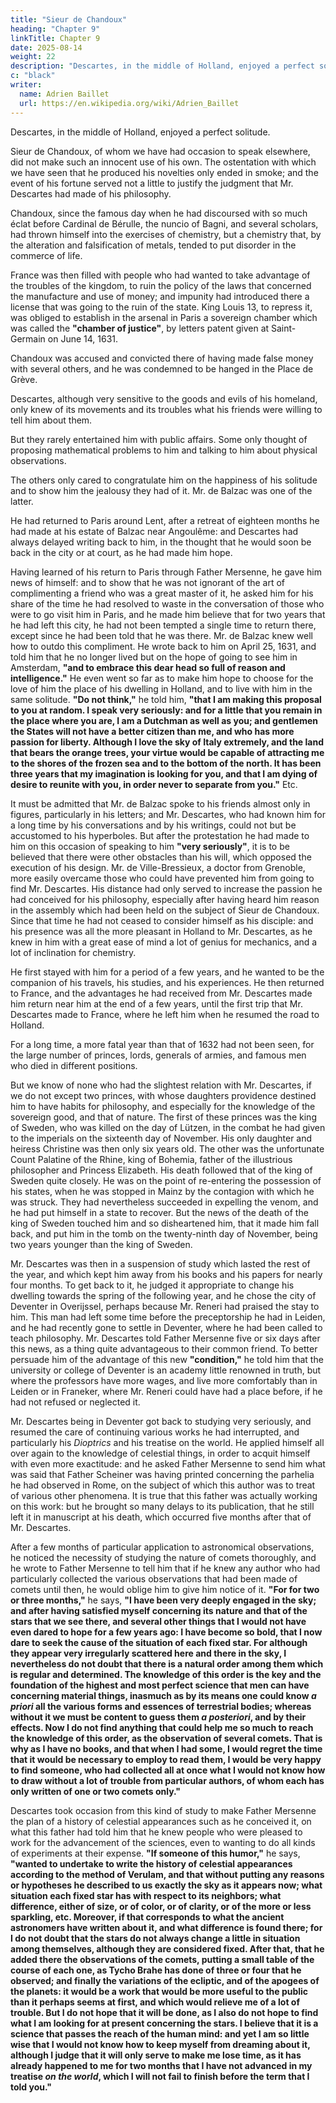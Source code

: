 ```yaml
---
title: "Sieur de Chandoux"
heading: "Chapter 9"
linkTitle: Chapter 9
date: 2025-08-14
weight: 22
description: "Descartes, in the middle of Holland, enjoyed a perfect solitude"
c: "black"
writer:
  name: Adrien Baillet
  url: https://en.wikipedia.org/wiki/Adrien_Baillet
---
```



Descartes, in the middle of Holland, enjoyed a perfect solitude.

<!-- and since he had, despite the promises he had made to his friends before leaving France, given up the resolution to ever have anything printed and to acquire a reputation, there no longer appeared to be anything capable of disturbing the tranquility of mind with which he cultivated his new philosophy. -->

Sieur de Chandoux, of whom we have had occasion to speak elsewhere, did not make such an innocent use of his own. The ostentation with which we have seen that he produced his novelties only ended in smoke; and the event of his fortune served not a little to justify the judgment that Mr. Descartes had made of his philosophy. 

Chandoux, since the famous day when he had discoursed with so much éclat before Cardinal de Bérulle, the nuncio of Bagni, and several scholars, had thrown himself into the exercises of chemistry, but a chemistry that, by the alteration and falsification of metals, tended to put disorder in the commerce of life. 

France was then filled with people who had wanted to take advantage of the troubles of the kingdom, to ruin the policy of the laws that concerned the manufacture and use of money; and impunity had introduced there a license that was going to the ruin of the state. King Louis 13, to repress it, was obliged to establish in the arsenal in Paris a sovereign chamber which was called the **"chamber of justice"**, by letters patent given at Saint-Germain on June 14, 1631.

Chandoux was accused and convicted there of having made false money with several others, and he was condemned to be hanged in the Place de Grève.

Descartes, although very sensitive to the goods and evils of his homeland, only knew of its movements and its troubles what his friends were willing to tell him about them. 

But they rarely entertained him with public affairs. Some only thought of proposing mathematical problems to him and talking to him about physical observations. 

The others only cared to congratulate him on the happiness of his solitude and to show him the jealousy they had of it. Mr. de Balzac was one of the latter. 

He had returned to Paris around Lent, after a retreat of eighteen months he had made at his estate of Balzac near Angoulême: and Descartes had always delayed writing back to him, in the thought that he would soon be back in the city or at court, as he had made him hope. 

Having learned of his return to Paris through Father Mersenne, he gave him news of himself: and to show that he was not ignorant of the art of complimenting a friend who was a great master of it, he asked him for his share of the time he had resolved to waste in the conversation of those who were to go visit him in Paris, and he made him believe that for two years that he had left this city, he had not been tempted a single time to return there, except since he had been told that he was there. Mr. de Balzac knew well how to outdo this compliment. He wrote back to him on April 25, 1631, and told him that he no longer lived but on the hope of going to see him in Amsterdam, **"and to embrace this dear head so full of reason and intelligence."** He even went so far as to make him hope to choose for the love of him the place of his dwelling in Holland, and to live with him in the same solitude. **"Do not think,"** he told him, **"that I am making this proposal to you at random. I speak very seriously: and for a little that you remain in the place where you are, I am a Dutchman as well as you; and gentlemen the States will not have a better citizen than me, and who has more passion for liberty. Although I love the sky of Italy extremely, and the land that bears the orange trees, your virtue would be capable of attracting me to the shores of the frozen sea and to the bottom of the north. It has been three years that my imagination is looking for you, and that I am dying of desire to reunite with you, in order never to separate from you."** Etc.

It must be admitted that Mr. de Balzac spoke to his friends almost only in figures, particularly in his letters; and Mr. Descartes, who had known him for a long time by his conversations and by his writings, could not but be accustomed to his hyperboles. But after the protestation he had made to him on this occasion of speaking to him **"very seriously"**, it is to be believed that there were other obstacles than his will, which opposed the execution of his design. Mr. de Ville-Bressieux, a doctor from Grenoble, more easily overcame those who could have prevented him from going to find Mr. Descartes. His distance had only served to increase the passion he had conceived for his philosophy, especially after having heard him reason in the assembly which had been held on the subject of Sieur de Chandoux. Since that time he had not ceased to consider himself as his disciple: and his presence was all the more pleasant in Holland to Mr. Descartes, as he knew in him with a great ease of mind a lot of genius for mechanics, and a lot of inclination for chemistry.

He first stayed with him for a period of a few years, and he wanted to be the companion of his travels, his studies, and his experiences. He then returned to France, and the advantages he had received from Mr. Descartes made him return near him at the end of a few years, until the first trip that Mr. Descartes made to France, where he left him when he resumed the road to Holland.

For a long time, a more fatal year than that of 1632 had not been seen, for the large number of princes, lords, generals of armies, and famous men who died in different positions.

But we know of none who had the slightest relation with Mr. Descartes, if we do not except two princes, with whose daughters providence destined him to have habits for philosophy, and especially for the knowledge of the sovereign good, and that of nature. The first of these princes was the king of Sweden, who was killed on the day of Lützen, in the combat he had given to the imperials on the sixteenth day of November. His only daughter and heiress Christine was then only six years old. The other was the unfortunate Count Palatine of the Rhine, king of Bohemia, father of the illustrious philosopher and Princess Elizabeth. His death followed that of the king of Sweden quite closely. He was on the point of re-entering the possession of his states, when he was stopped in Mainz by the contagion with which he was struck. They had nevertheless succeeded in expelling the venom, and he had put himself in a state to recover. But the news of the death of the king of Sweden touched him and so disheartened him, that it made him fall back, and put him in the tomb on the twenty-ninth day of November, being two years younger than the king of Sweden.

Mr. Descartes was then in a suspension of study which lasted the rest of the year, and which kept him away from his books and his papers for nearly four months. To get back to it, he judged it appropriate to change his dwelling towards the spring of the following year, and he chose the city of Deventer in Overijssel, perhaps because Mr. Reneri had praised the stay to him. This man had left some time before the preceptorship he had in Leiden, and he had recently gone to settle in Deventer, where he had been called to teach philosophy. Mr. Descartes told Father Mersenne five or six days after this news, as a thing quite advantageous to their common friend. To better persuade him of the advantage of this new **"condition,"** he told him that the university or college of Deventer is an academy little renowned in truth, but where the professors have more wages, and live more comfortably than in Leiden or in Franeker, where Mr. Reneri could have had a place before, if he had not refused or neglected it.

Mr. Descartes being in Deventer got back to studying very seriously, and resumed the care of continuing various works he had interrupted, and particularly his *Dioptrics* and his treatise on the world. He applied himself all over again to the knowledge of celestial things, in order to acquit himself with even more exactitude: and he asked Father Mersenne to send him what was said that Father Scheiner was having printed concerning the parhelia he had observed in Rome, on the subject of which this author was to treat of various other phenomena. It is true that this father was actually working on this work: but he brought so many delays to its publication, that he still left it in manuscript at his death, which occurred five months after that of Mr. Descartes.

After a few months of particular application to astronomical observations, he noticed the necessity of studying the nature of comets thoroughly, and he wrote to Father Mersenne to tell him that if he knew any author who had particularly collected the various observations that had been made of comets until then, he would oblige him to give him notice of it. **"For for two or three months,"** he says, **"I have been very deeply engaged in the sky; and after having satisfied myself concerning its nature and that of the stars that we see there, and several other things that I would not have even dared to hope for a few years ago: I have become so bold, that I now dare to seek the cause of the situation of each fixed star. For although they appear very irregularly scattered here and there in the sky, I nevertheless do not doubt that there is a natural order among them which is regular and determined. The knowledge of this order is the key and the foundation of the highest and most perfect science that men can have concerning material things, inasmuch as by its means one could know *a priori* all the various forms and essences of terrestrial bodies; whereas without it we must be content to guess them *a posteriori*, and by their effects. Now I do not find anything that could help me so much to reach the knowledge of this order, as the observation of several comets. That is why as I have no books, and that when I had some, I would regret the time that it would be necessary to employ to read them, I would be very happy to find someone, who had collected all at once what I would not know how to draw without a lot of trouble from particular authors, of whom each has only written of one or two comets only."**

Descartes took occasion from this kind of study to make Father Mersenne the plan of a history of celestial appearances such as he conceived it, on what this father had told him that he knew people who were pleased to work for the advancement of the sciences, even to wanting to do all kinds of experiments at their expense. **"If someone of this humor,"** he says, **"wanted to undertake to write the history of celestial appearances according to the method of Verulam, and that without putting any reasons or hypotheses he described to us exactly the sky as it appears now; what situation each fixed star has with respect to its neighbors; what difference, either of size, or of color, or of clarity, or of the more or less sparkling, etc. Moreover, if that corresponds to what the ancient astronomers have written about it, and what difference is found there; for I do not doubt that the stars do not always change a little in situation among themselves, although they are considered fixed. After that, that he added there the observations of the comets, putting a small table of the course of each one, as Tycho Brahe has done of three or four that he observed; and finally the variations of the ecliptic, and of the apogees of the planets: it would be a work that would be more useful to the public than it perhaps seems at first, and which would relieve me of a lot of trouble. But I do not hope that it will be done, as I also do not hope to find what I am looking for at present concerning the stars. I believe that it is a science that passes the reach of the human mind: and yet I am so little wise that I would not know how to keep myself from dreaming about it, although I judge that it will only serve to make me lose time, as it has already happened to me for two months that I have not advanced in my treatise *on the world*, which I will not fail to finish before the term that I told you."**